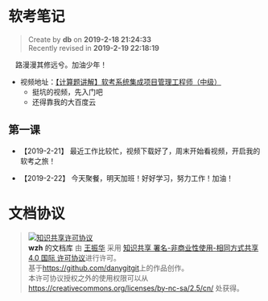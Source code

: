 软考笔记
===

> Create by **db** on **2019-2-18 21:24:33**  
> Recently revised in **2019-2-19 22:18:19**

&emsp;路漫漫其修远兮。加油少年！

- 视频地址：[【计算题讲解】软考系统集成项目管理工程师（中级）](http://www.wqketang.com/course/352/thread)
  - 挺坑的视频，先入门吧
  - 还得靠我的大百度云
  
## 第一课

* 【2019-2-21】
最近工作比较忙，视频下载好了，周末开始看视频，开启我的软考之旅！

* 【2019-2-22】
今天聚餐，明天加班！好好学习，努力工作！加油！



# 文档协议 
> <a rel="license" href="http://creativecommons.org/licenses/by-nc-sa/4.0/"><img alt="知识共享许可协议" style="border-width:0" src="https://i.creativecommons.org/l/by-nc-sa/4.0/88x31.png" /></a><br /><a xmlns:dct="http://purl.org/dc/terms/" property="dct:title">**wzh** 的文档库</a> 由 <a xmlns:cc="http://creativecommons.org/ns#" href="wzh" property="cc:attributionName" rel="cc:attributionURL">王振华</a> 采用 <a rel="license" href="http://creativecommons.org/licenses/by-nc-sa/4.0/">知识共享 署名-非商业性使用-相同方式共享 4.0 国际 许可协议</a>进行许可。<br />基于<a xmlns:dct="http://purl.org/dc/terms/" href="https://github.com/danygitgit" rel="dct:source">https://github.com/danygitgit</a>上的作品创作。<br />本许可协议授权之外的使用权限可以从 <a xmlns:cc="http://creativecommons.org/ns#" href="https://creativecommons.org/licenses/by-nc-sa/2.5/cn/" rel="cc:morePermissions">https://creativecommons.org/licenses/by-nc-sa/2.5/cn/</a> 处获得。
